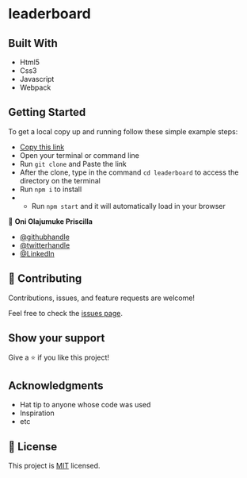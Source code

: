 # leaderboard

## Built With
- Html5
- Css3
- Javascript
- Webpack

## Getting Started

To get a local copy up and running follow these simple example steps:

- [Copy this link](https://github.com/prolajumokeoni/leaderboard.git)
- Open your terminal or command line
- Run `git clone` and Paste the link
- After the clone, type in the command `cd leaderboard` to access the directory on the terminal
- Run `npm i` to install
- - Run `npm start` and it will automatically load in your browser


👤 **Oni Olajumuke Priscilla**

- [@githubhandle](https://github.com/prolajumokeoni)
- [@twitterhandle](https://twitter.com/prolajumokeoni)
- [@LinkedIn](https://www.linkedin.com/in/olajumoke-priscilla-oni-44a48b162/)

## 🤝 Contributing

Contributions, issues, and feature requests are welcome!

Feel free to check the [issues page](https://github.com/prolajumokeoni/leaderboard/issues).

## Show your support

Give a ⭐️ if you like this project!

## Acknowledgments

- Hat tip to anyone whose code was used
- Inspiration
- etc

## 📝 License

This project is [MIT](./MIT.md) licensed.
